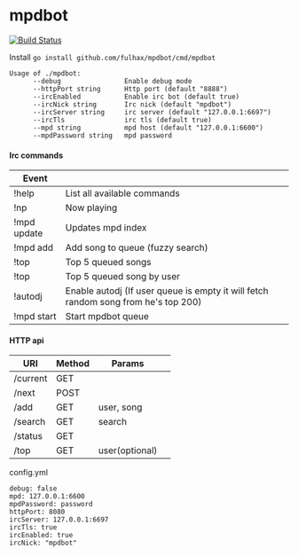 # mpdbot 
[![Build Status](https://travis-ci.org/fulhax/mpdbot.svg?branch=master)](https://travis-ci.org/fulhax/mpdbot)

Install
`go install github.com/fulhax/mpdbot/cmd/mpdbot`

```
Usage of ./mpdbot:
      --debug                Enable debug mode
      --httpPort string      Http port (default "8888")
      --ircEnabled           Enable irc bot (default true)
      --ircNick string       Irc nick (default "mpdbot")
      --ircServer string     irc server (default "127.0.0.1:6697")
      --ircTls               irc tls (default true)
      --mpd string           mpd host (default "127.0.0.1:6600")
      --mpdPassword string   mpd password
```
#### Irc commands
| Event | |
| --- | --- |
| !help | List all available commands |
| !np | Now playing |
| !mpd update | Updates mpd index |
| !mpd add <search> | Add song to queue (fuzzy search) |
| !top | Top 5 queued songs |
| !top <user> | Top 5 queued song by user |
| !autodj | Enable autodj (If user queue is empty it will fetch random song from he's top 200) |
| !mpd start | Start mpdbot queue |
      
#### HTTP api
| URI | Method | Params |  |
| --- | --- | --- | --- |
| /current | GET | | |
| /next | POST | | |
| /add | GET | user, song |  |
| /search| GET | search |  |
| /status | GET | |  |
| /top | GET | user(optional) |  |


config.yml 
```
debug: false
mpd: 127.0.0.1:6600
mpdPassword: password
httpPort: 8080
ircServer: 127.0.0.1:6697
ircTls: true
ircEnabled: true
ircNick: "mpdbot"
```

